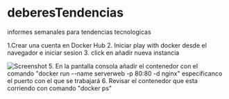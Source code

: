 # deberesTendencias
informes semanales para tendencias tecnologicas

1.Crear una cuenta en Docker Hub 
2. Iniciar play with docker desde el navegador e iniciar sesion
3. click en añadir nueva instancia

![Screenshot](screenshot.png)
5. En la pantalla consola añadir el contenedor con el comando "docker run --name serverweb -p 80:80 -d nginx" especificanco el puerto con el que se trabajará
6. Revisar el contenedor que esta corriendo con comando "docker ps"
